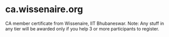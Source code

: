 # ca.wissenaire.org
CA member certificate from Wissenaire, IIT Bhubaneswar. Note: Any stuff in any tier will be awarded only if you help 3 or more participants to register.
